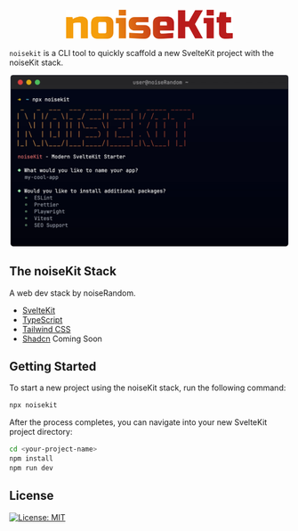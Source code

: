 <p align="center">
<img src="assets/noiseKit.svg" alt="noiseKit" width="300"/>
</p>

`noisekit` is a CLI tool to quickly scaffold a new SvelteKit project with the noiseKit stack.

<p align="center">
<img src="assets/noiseKit-term.webp" alt="noiseKit screenshot" width="500"/>
</p>

## The noiseKit Stack

A web dev stack by noiseRandom.

- [SvelteKit](https://svelte.dev/)
- [TypeScript](https://www.typescriptlang.org/)
- [Tailwind CSS](https://tailwindcss.com/)
- [Shadcn](https://next.shadcn-svelte.com/) Coming Soon

## Getting Started

To start a new project using the noiseKit stack, run the following command:

```bash
npx noisekit
```

After the process completes, you can navigate into your new SvelteKit project directory:

```bash
cd <your-project-name>
npm install
npm run dev
```

## License

[![License: MIT](https://img.shields.io/badge/License-MIT-yellow.svg)](https://opensource.org/licenses/MIT)
